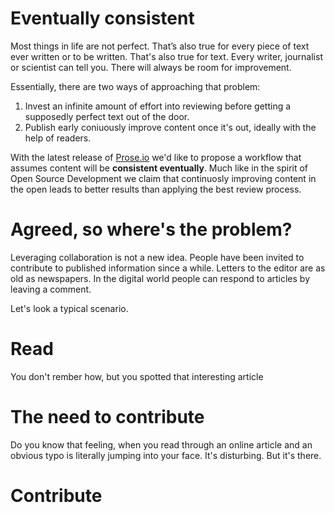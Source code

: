 # Eventually consistent

Most things in life are not perfect. That’s also true for every piece of text ever written or to be written. That's also true for text. Every writer, journalist or scientist can tell you. There will always be room for improvement.

Essentially, there are two ways of approaching that problem:

1. Invest an infinite amount of effort into reviewing before getting a supposedly perfect text out of the door.
2. Publish early coniuously improve content once it's out, ideally with the help of readers.

With the latest release of [Prose.io](http://prose.io) we'd like to propose a workflow that assumes content will be **consistent eventually**. Much like in the spirit of Open Source Development we claim that continuosly improving content in the open leads to better results than applying the best review process.

# Agreed, so where's the problem?

Leveraging collaboration is not a new idea. People have been invited to contribute to published information since a while. Letters to the editor are as old as newspapers. In the digital world people can respond to articles by leaving a comment.

Let's look a typical scenario.

# Read

You don't rember how, but you spotted that interesting article


# The need to contribute

Do you know that feeling, when you read through an online article and an obvious typo is literally jumping into your face. It's disturbing. But it's there.

# Contribute


# 